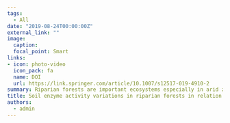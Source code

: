 ```yaml
---
tags:
  - All
date: "2019-08-24T00:00:00Z"
external_link: ""
image:
  caption: 
  focal_point: Smart
links:
- icon: photo-video
  icon_pack: fa
  name: DOI
  url: https://link.springer.com/article/10.1007/s12517-019-4910-2
summary: Riparian forests are important ecosystems especially in arid zones but no information is available about soil enzyme activity in this ecosystem. Therefore, the objectives of this study were to explore some soil enzyme activities and investigate which soil physico-chemical factors affect these soil enzyme activities in riparian forests the most. 
title: Soil enzyme activity variations in riparian forests in relation to plant species and soil depth
authors: 
  - admin
---
```


